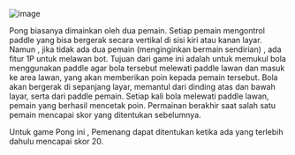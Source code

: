 ![image](https://github.com/josearmandoo/PongFinal/assets/158987205/b3dd7006-14f8-4b32-a492-9364438105b1)

Pong biasanya dimainkan oleh dua pemain. Setiap pemain mengontrol paddle yang bisa bergerak secara vertikal di sisi kiri atau kanan layar. 
Namun , jika tidak ada dua pemain (menginginkan bermain sendirian) , ada fitur 1P untuk melawan bot.
Tujuan dari game ini adalah untuk memukul bola menggunakan paddle agar bola tersebut melewati paddle lawan dan masuk ke area lawan, yang akan memberikan poin kepada pemain tersebut.
Bola akan bergerak di sepanjang layar, memantul dari dinding atas dan bawah layar, serta dari paddle pemain.
Setiap kali bola melewati paddle lawan, pemain yang berhasil mencetak poin. Permainan berakhir saat salah satu pemain mencapai skor yang ditentukan sebelumnya.

Untuk game Pong ini , Pemenang dapat ditentukan ketika ada yang terlebih dahulu mencapai skor 20.
